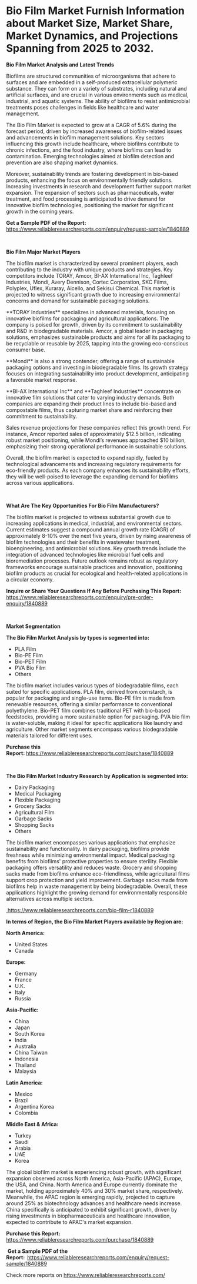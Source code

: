 <p><h1>Bio Film Market Furnish Information about Market Size, Market Share, Market Dynamics, and Projections Spanning from 2025 to 2032.</h1></p><p><strong>Bio Film Market Analysis and Latest Trends</strong></p>
<p><p>Biofilms are structured communities of microorganisms that adhere to surfaces and are embedded in a self-produced extracellular polymeric substance. They can form on a variety of substrates, including natural and artificial surfaces, and are crucial in various environments such as medical, industrial, and aquatic systems. The ability of biofilms to resist antimicrobial treatments poses challenges in fields like healthcare and water management.</p><p>The Bio Film Market is expected to grow at a CAGR of 5.6% during the forecast period, driven by increased awareness of biofilm-related issues and advancements in biofilm management solutions. Key sectors influencing this growth include healthcare, where biofilms contribute to chronic infections, and the food industry, where biofilms can lead to contamination. Emerging technologies aimed at biofilm detection and prevention are also shaping market dynamics.</p><p>Moreover, sustainability trends are fostering development in bio-based products, enhancing the focus on environmentally friendly solutions. Increasing investments in research and development further support market expansion. The expansion of sectors such as pharmaceuticals, water treatment, and food processing is anticipated to drive demand for innovative biofilm technologies, positioning the market for significant growth in the coming years.</p></p>
<p><strong>Get a Sample PDF of the Report:&nbsp;</strong> <a href="https://www.reliableresearchreports.com/enquiry/request-sample/1840889?utm_campaign=3093&utm_medium=2&utm_source=Github&utm_content=ia&utm_term=01042025&utm_id=bio-film">https://www.reliableresearchreports.com/enquiry/request-sample/1840889</a></p>
<p>&nbsp;</p>
<p><strong>Bio Film Major Market Players</strong></p>
<p><p>The biofilm market is characterized by several prominent players, each contributing to the industry with unique products and strategies. Key competitors include TORAY, Amcor, BI-AX International Inc, Taghleef Industries, Mondi, Avery Dennison, Cortec Corporation, SKC Films, Polyplex, Uflex, Kuraray, Aicello, and Sekisui Chemical. This market is projected to witness significant growth due to increasing environmental concerns and demand for sustainable packaging solutions.</p><p>**TORAY Industries** specializes in advanced materials, focusing on innovative biofilms for packaging and agricultural applications. The company is poised for growth, driven by its commitment to sustainability and R&D in biodegradable materials. Amcor, a global leader in packaging solutions, emphasizes sustainable products and aims for all its packaging to be recyclable or reusable by 2025, tapping into the growing eco-conscious consumer base.</p><p>**Mondi** is also a strong contender, offering a range of sustainable packaging options and investing in biodegradable films. Its growth strategy focuses on integrating sustainability into product development, anticipating a favorable market response.</p><p>**BI-AX International Inc** and **Taghleef Industries** concentrate on innovative film solutions that cater to varying industry demands. Both companies are expanding their product lines to include bio-based and compostable films, thus capturing market share and reinforcing their commitment to sustainability.</p><p>Sales revenue projections for these companies reflect this growth trend. For instance, Amcor reported sales of approximately $12.5 billion, indicating robust market positioning, while Mondi’s revenues approached $10 billion, emphasizing their strong operational performance in sustainable solutions. </p><p>Overall, the biofilm market is expected to expand rapidly, fueled by technological advancements and increasing regulatory requirements for eco-friendly products. As each company enhances its sustainability efforts, they will be well-poised to leverage the expanding demand for biofilms across various applications.</p></p>
<p>&nbsp;</p>
<p><strong>What Are The Key Opportunities For Bio Film Manufacturers?</strong></p>
<p><p>The biofilm market is projected to witness substantial growth due to increasing applications in medical, industrial, and environmental sectors. Current estimates suggest a compound annual growth rate (CAGR) of approximately 8-10% over the next five years, driven by rising awareness of biofilm technologies and their benefits in wastewater treatment, bioengineering, and antimicrobial solutions. Key growth trends include the integration of advanced technologies like microbial fuel cells and bioremediation processes. Future outlook remains robust as regulatory frameworks encourage sustainable practices and innovation, positioning biofilm products as crucial for ecological and health-related applications in a circular economy.</p></p>
<p><strong>Inquire or Share Your Questions If Any Before Purchasing This Report:</strong> <a href="https://www.reliableresearchreports.com/enquiry/pre-order-enquiry/1840889?utm_campaign=3093&utm_medium=2&utm_source=Github&utm_content=ia&utm_term=01042025&utm_id=bio-film">https://www.reliableresearchreports.com/enquiry/pre-order-enquiry/1840889</a></p>
<p>&nbsp;</p>
<p><strong>Market Segmentation</strong></p>
<p><strong>The Bio Film Market Analysis by types is segmented into:</strong></p>
<p><ul><li>PLA Film</li><li>Bio-PE Film</li><li>Bio-PET Film</li><li>PVA Bio Film</li><li>Others</li></ul></p>
<p><p>The biofilm market includes various types of biodegradable films, each suited for specific applications. PLA film, derived from cornstarch, is popular for packaging and single-use items. Bio-PE film is made from renewable resources, offering a similar performance to conventional polyethylene. Bio-PET film combines traditional PET with bio-based feedstocks, providing a more sustainable option for packaging. PVA bio film is water-soluble, making it ideal for specific applications like laundry and agriculture. Other market segments encompass various biodegradable materials tailored for different uses.</p></p>
<p><strong>Purchase this Report:&nbsp;</strong><a href="https://www.reliableresearchreports.com/purchase/1840889?utm_campaign=3093&utm_medium=2&utm_source=Github&utm_content=ia&utm_term=01042025&utm_id=bio-film">https://www.reliableresearchreports.com/purchase/1840889</a></p>
<p>&nbsp;</p>
<p><strong>The Bio Film Market Industry Research by Application is segmented into:</strong></p>
<p><ul><li>Dairy Packaging</li><li>Medical Packaging</li><li>Flexible Packaging</li><li>Grocery Sacks</li><li>Agricultural Film</li><li>Garbage Sacks</li><li>Shopping Sacks</li><li>Others</li></ul></p>
<p><p>The biofilm market encompasses various applications that emphasize sustainability and functionality. In dairy packaging, biofilms provide freshness while minimizing environmental impact. Medical packaging benefits from biofilms' protective properties to ensure sterility. Flexible packaging offers versatility and reduces waste. Grocery and shopping sacks made from biofilms enhance eco-friendliness, while agricultural films support crop protection and yield improvement. Garbage sacks made from biofilms help in waste management by being biodegradable. Overall, these applications highlight the growing demand for environmentally responsible alternatives across multiple sectors.</p></p>
<p><a href="https://www.reliableresearchreports.com/bio-film-r1840889?utm_campaign=3093&utm_medium=2&utm_source=Github&utm_content=ia&utm_term=01042025&utm_id=bio-film">&nbsp;https://www.reliableresearchreports.com/bio-film-r1840889</a></p>
<p><strong>In terms of Region, the Bio Film Market Players available by Region are:</strong></p>
<p>
    <p> <strong> North America: </strong>
        <ul>
            <li>United States</li>
            <li>Canada</li>
        </ul>
        </p> 
    <p> <strong> Europe: </strong>
        <ul>
            <li>Germany</li>
            <li>France</li>
            <li>U.K.</li>
            <li>Italy</li>
            <li>Russia</li>
        </ul>
        </p> 
    <p> <strong> Asia-Pacific: </strong>
        <ul>
            <li>China</li>
            <li>Japan</li>
            <li>South Korea</li>
            <li>India</li>
            <li>Australia</li>
            <li>China Taiwan</li>
            <li>Indonesia</li>
            <li>Thailand</li>
            <li>Malaysia</li>
        </ul>
        </p> 
    <p> <strong> Latin America: </strong>
        <ul>
            <li>Mexico</li>
            <li>Brazil</li>
            <li>Argentina Korea</li>
            <li>Colombia</li>
        </ul>
        </p> 
    <p> <strong> Middle East & Africa: </strong>
        <ul>
            <li>Turkey</li>
            <li>Saudi</li>
            <li>Arabia</li>
            <li>UAE</li>
            <li>Korea</li>
        </ul>
    </p>
    </p>
<p><p>The global biofilm market is experiencing robust growth, with significant expansion observed across North America, Asia-Pacific (APAC), Europe, the USA, and China. North America and Europe currently dominate the market, holding approximately 40% and 30% market share, respectively. Meanwhile, the APAC region is emerging rapidly, projected to capture around 25% as biotechnology advances and healthcare needs increase. China specifically is anticipated to exhibit significant growth, driven by rising investments in biopharmaceuticals and healthcare innovation, expected to contribute to APAC's market expansion.</p></p>
<p><strong>Purchase this Report: </strong><a href="https://www.reliableresearchreports.com/purchase/1840889?utm_campaign=3093&utm_medium=2&utm_source=Github&utm_content=ia&utm_term=01042025&utm_id=bio-film">https://www.reliableresearchreports.com/purchase/1840889</a></p>
<p>&nbsp;<strong>Get a Sample PDF of the Report:&nbsp;&nbsp;</strong><a href="https://www.reliableresearchreports.com/enquiry/request-sample/1840889?utm_campaign=3093&utm_medium=2&utm_source=Github&utm_content=ia&utm_term=01042025&utm_id=bio-film">https://www.reliableresearchreports.com/enquiry/request-sample/1840889</a></p>
<p><strong></strong></p>
<p>Check more reports on <a href="https://www.reliableresearchreports.com/?utm_campaign=3093&utm_medium=2&utm_source=Github&utm_content=ia&utm_term=01042025&utm_id=bio-film">https://www.reliableresearchreports.com/</a></p>